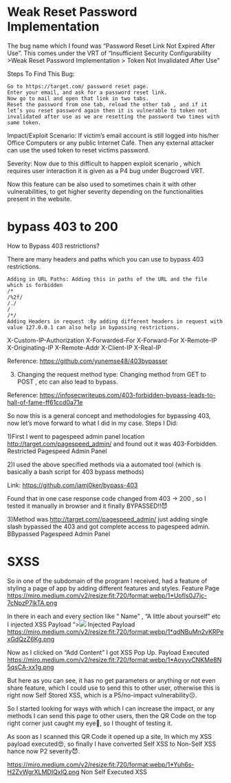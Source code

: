 # Weak Reset Password Implementation

The bug name which I found was “Password Reset Link Not Expired After Use”. This comes under the VRT of “Insufficient Security Configurability >Weak Reset Password Implementation > Token Not Invalidated After Use”

Steps To Find This Bug:

    Go to https://target.com/ password reset page.
    Enter your email, and ask for a password reset link.
    Now go to mail and open that link in two tabs.
    Reset the password from one tab, reload the other tab , and if it let’s you reset password again then it is vulnerable to token not invalidated after use as we are resetting the password two times with same token.

Impact/Exploit Scenario: If victim’s email account is still logged into his/her Office Computers or any public Internet Café. Then any external attacker can use the used token to reset victims password.

Severity: Now due to this difficult to happen exploit scenario , which requires user interaction it is given as a P4 bug under Bugcrowd VRT.

Now this feature can be also used to sometimes chain it with other vulnerabilities, to get higher severity depending on the functionalities present in the website.


# bypass 403 to 200 

How to Bypass 403 restrictions?

There are many headers and paths which you can use to bypass 403 restrictions.

    Adding in URL Paths: Adding this in paths of the URL and the file which is forbidden
    /*
    /%2f/
    /./
    /
    /*/
    Adding Headers in request :By adding different headers in request with value 127.0.0.1 can also help in bypassing restrictions.

X-Custom-IP-Authorization
X-Forwarded-For
X-Forward-For
X-Remote-IP
X-Originating-IP
X-Remote-Addr
X-Client-IP
X-Real-IP

Reference: https://github.com/yunemse48/403bypasser

3. Changing the request method type: Changing method from GET to POST , etc can also lead to bypass.

Reference: https://infosecwriteups.com/403-forbidden-bypass-leads-to-hall-of-fame-ff61ccd0a71e

So now this is a general concept and methodologies for bypassing 403, now let’s move forward to what I did in my case.
Steps I Did:

1)First I went to pagespeed admin panel location http://target.com/pagespeed_admin/ and found out it was 403-Forbidden.
Restricted Pagespeed Admin Panel

2)I used the above specified methods via a automated tool (which is basically a bash script for 403 bypass methods)

Link: https://github.com/iamj0ker/bypass-403

Found that in one case response code changed from 403 -> 200 , so I tested it manually in browser and it finally BYPASSED!!😈

3)Method was http://target.com//pagespeed_admin/ just adding single slash bypassed the 403 and got complete access to pagespeed admin.
BBypassed Pagespeed Admin Panel

# SXSS

So in one of the subdomain of the program I received, had a feature of styling a page of app by adding different features and styles.
Feature Page
https://miro.medium.com/v2/resize:fit:720/format:webp/1*Uofls0J7jc-7cNpzP7lkTA.png 

In there in each and every section like “ Name” , “A little about yourself” etc I injected XSS Payload “><img src=x onerror=alert(document.cookie)>
Injected Payload
https://miro.medium.com/v2/resize:fit:720/format:webp/1*qdNBuMn2vKRPexGdQzZ6Kg.png 


Now as I clicked on “Add Content” I got XSS Pop Up.
Payload Executed
https://miro.medium.com/v2/resize:fit:720/format:webp/1*AovyvCNKMe8N5qsCA-xx1g.png 

But here as you can see, it has no get parameters or anything or not even share feature, which I could use to send this to other user, otherwise this is right now Self Stored XSS, which is a P5/no-impact vulnerability☹️.

So I started looking for ways with which I can increase the impact, or any methods I can send this page to other users, then the QR Code on the top right corner just caught my eye🧐, so I thought of testing it.

As soon as I scanned this QR Code it opened up a site, In which my XSS payload executed😍, so finally I have converted Self XSS to Non-Self XSS hance now P2 severity😈.

https://miro.medium.com/v2/resize:fit:720/format:webp/1*Yuh6s-H2ZvWgrXLMDIQxlQ.png 
Non Self Executed XSS
